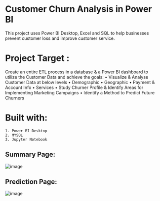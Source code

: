 # Customer Churn Analysis in Power BI
This project uses Power BI Desktop, Excel and SQL to help businesses prevent customer loss and improve customer service.
# Project Target :
Create an entire ETL process in a database & a Power BI dashboard to utilize the Customer Data and achieve the goals:
    • Visualize & Analyse Customer Data at below levels
    • Demographic
    • Geographic
    • Payment & Account Info
    • Services
    • Study Churner Profile & Identify Areas for Implementing Marketing Campaigns
    • Identify a Method to Predict Future Churners

# Built with:
    1. Power BI Desktop
    2. MYSQL
    3. Jupyter Notebook
## Summary Page:

![image](https://github.com/user-attachments/assets/d322a4f1-db46-446c-bd62-e5a46a913c0f)

## Prediction Page:
![image](https://github.com/user-attachments/assets/a2c619ab-9f1e-4e21-8a8c-d261070a0d41)
